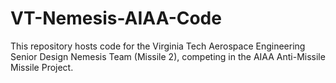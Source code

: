 # VT-Nemesis-AIAA-Code
This repository hosts code for the Virginia Tech Aerospace Engineering Senior Design Nemesis Team (Missile 2), competing in the AIAA Anti-Missile Missile Project.
